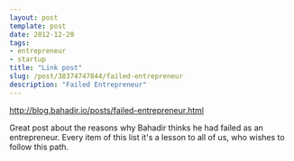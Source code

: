 ```yaml
---
layout: post
template: post
date: 2012-12-20
tags:
- entrepreneur
- startup
title: "Link post"
slug: /post/38374747844/failed-entrepreneur
description: "Failed Entrepreneur"
---
```

<http://blog.bahadir.io/posts/failed-entrepreneur.html>

<p>Great post about the reasons why Bahadir thinks he had failed as an entrepreneur. Every item of this list it's a lesson to all of us, who wishes to follow this path.</p> 